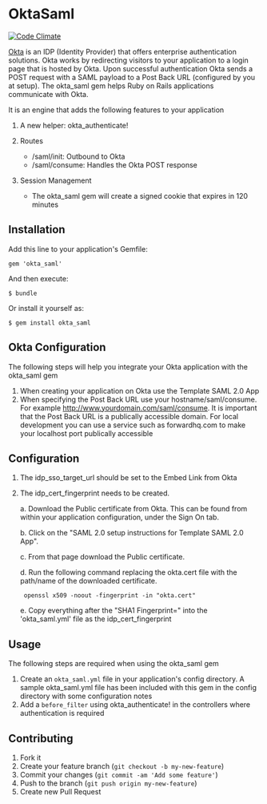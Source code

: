 # OktaSaml

[![Code Climate](https://codeclimate.com/repos/5175815b56b1020c56000864/badges/aec34f2ab248de6035e0/gpa.png)](https://codeclimate.com/repos/5175815b56b1020c56000864/feed)

[Okta](http://www.okta.com) is an IDP (Identity Provider) that offers enterprise authentication solutions. Okta works by redirecting visitors to your application to a login page that is hosted by Okta. Upon successful authentication Okta sends a POST request with a SAML payload to a Post Back URL (configured by you at setup). The okta_saml gem helps Ruby on Rails applications communicate with Okta.

It is an engine that adds the following features to your application

1. A new helper: okta_authenticate!
2. Routes

    - /saml/init: Outbound to Okta
    - /saml/consume: Handles the Okta POST response

3. Session Management
    - The okta_saml gem will create a signed cookie that expires in 120 minutes

## Installation

Add this line to your application's Gemfile:

    gem 'okta_saml'

And then execute:

    $ bundle

Or install it yourself as:

    $ gem install okta_saml

## Okta Configuration
The following steps will help you integrate your Okta application with the okta_saml gem

1. When creating your application on Okta use the Template SAML 2.0 App
2. When specifying the Post Back URL use your hostname/saml/consume. For example http://www.yourdomain.com/saml/consume.  It is important that the Post Back URL is a publically accessible domain. For local development you can use a service such as forwardhq.com to make your localhost port publically accessible

## Configuration

1. The idp\_sso\_target\_url should be set to the Embed Link from Okta
2. The idp\_cert\_fingerprint needs to be created.

    a. Download the Public certificate from Okta. This can be found from within your application configuration, under the Sign On tab.

    b. Click on the "SAML 2.0 setup instructions for Template SAML 2.0 App".

    c. From that page download the Public certificate.

    d. Run the following command replacing the okta.cert file with the path/name of the downloaded certificate.

        openssl x509 -noout -fingerprint -in "okta.cert"

    e. Copy everything after the "SHA1 Fingerprint=" into the 'okta\_saml.yml' file as the idp_cert_fingerprint

## Usage

The following steps are required when using the okta_saml gem

1. Create an `okta_saml.yml` file in your application's config directory. A sample okta_saml.yml file has been included with this gem in the config directory with some configuration notes
2. Add a `before_filter` using okta_authenticate! in the controllers where authentication is required


## Contributing

1. Fork it
2. Create your feature branch (`git checkout -b my-new-feature`)
3. Commit your changes (`git commit -am 'Add some feature'`)
4. Push to the branch (`git push origin my-new-feature`)
5. Create new Pull Request
